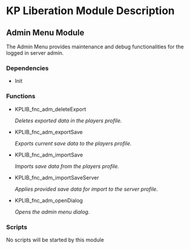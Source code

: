 # KP Liberation Module Description

## Admin Menu Module
The Admin Menu provides maintenance and debug functionalities for the logged in server admin.

### Dependencies
* Init

### Functions
* KPLIB_fnc_adm_deleteExport

  *Deletes exported data in the players profile.*

* KPLIB_fnc_adm_exportSave

  *Exports current save data to the players profile.*

* KPLIB_fnc_adm_importSave

  *Imports save data from the players profile.*

* KPLIB_fnc_adm_importSaveServer

  *Applies provided save data for import to the server profile.*

* KPLIB_fnc_adm_openDialog

  *Opens the admin menu dialog.*

### Scripts
No scripts will be started by this module
